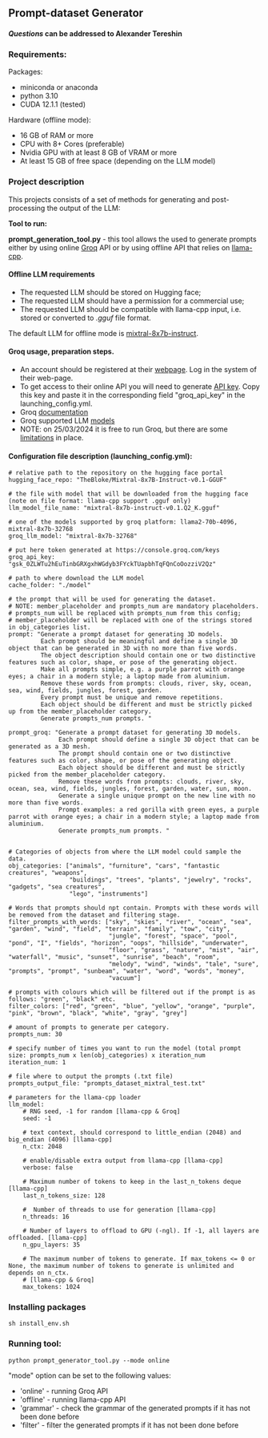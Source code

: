 ## Prompt-dataset Generator
#### *Questions* can be addressed to Alexander Tereshin

### Requirements:

Packages:
- miniconda or anaconda
- python 3.10
- CUDA 12.1.1 (tested)

Hardware (offline mode):

- 16 GB of RAM or more
- CPU with 8+ Cores (preferable)
- Nvidia GPU with at least 8 GB of VRAM or more
- At least 15 GB of free space (depending on the LLM model)

### Project description
This projects consists of a set of methods for generating and post-processing the output of the LLM: 

**Tool to run:**

**prompt_generation_tool.py** - this tool allows the used to generate prompts either by using online [Groq](https://groq.com/) API
or by using offline API that relies on [llama-cpp](https://github.com/abetlen/llama-cpp-python).

#### Offline LLM requirements
 
- The requested LLM should be stored on Hugging face;
- The requested LLM should have a permission for a commercial use;
- The requested LLM should be compatible with llama-cpp input, i.e. stored or converted to *.gguf* file format.

The default LLM for offline mode is [mixtral-8x7b-instruct](https://huggingface.co/TheBloke/Mixtral-8x7B-Instruct-v0.1-GGUF).


#### Groq usage, preparation steps.

- An account should be registered at their [webpage](https://groq.com/). Log in the system of their web-page.
- To get access to their online API you will need to generate [API key](https://console.groq.com/keys). Copy this key
and paste it in the corresponding field "groq_api_key" in the launching_config.yml.
- Groq [documentation](https://console.groq.com/docs/quickstart)
- Groq supported LLM [models](https://console.groq.com/docs/models) 
- NOTE: on 25/03/2024 it is free to run Groq, but there are some [limitations](https://console.groq.com/docs/rate-limits) in place.


#### Configuration file description (launching_config.yml):
```shell
# relative path to the repository on the hugging face portal
hugging_face_repo: "TheBloke/Mixtral-8x7B-Instruct-v0.1-GGUF"

# the file with model that will be downloaded from the hugging face (note on file format: llama-cpp support .gguf only)
llm_model_file_name: "mixtral-8x7b-instruct-v0.1.Q2_K.gguf"

# one of the models supported by groq platform: llama2-70b-4096, mixtral-8x7b-32768
groq_llm_model: "mixtral-8x7b-32768"

# put here token generated at https://console.groq.com/keys
groq_api_key: "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"

# path to where download the LLM model
cache_folder: "./model"

# the prompt that will be used for generating the dataset.
# NOTE: member_placeholder and prompts_num are mandatory placeholders.
# prompts_num will be replaced with prompts_num from this config;
# member_placeholder will be replaced with one of the strings stored in obj_categories list.
prompt: "Generate a prompt dataset for generating 3D models. 
         Each prompt should be meaningful and define a single 3D object that can be generated in 3D with no more than five words. 
         The object description should contain one or two distinctive features such as color, shape, or pose of the generating object. 
         Make all prompts simple, e.g. a purple parrot with orange eyes; a chair in a modern style; a laptop made from aluminium.  
         Remove these words from prompts: clouds, river, sky, ocean, sea, wind, fields, jungles, forest, garden.
         Every prompt must be unique and remove repetitions.
         Each object should be different and must be strictly picked up from the member_placeholder category. 
         Generate prompts_num prompts. "

prompt_groq: "Generate a prompt dataset for generating 3D models. 
              Each prompt should define a single 3D object that can be generated as a 3D mesh. 
              The prompt should contain one or two distinctive features such as color, shape, or pose of the generating object.  
              Each object should be different and must be strictly picked from the member_placeholder category. 
              Remove these words from prompts: clouds, river, sky, ocean, sea, wind, fields, jungles, forest, garden, water, sun, moon. 
              Generate a single unique prompt on the new line with no more than five words.
              Prompt examples: a red gorilla with green eyes, a purple parrot with orange eyes; a chair in a modern style; a laptop made from aluminium. 
              Generate prompts_num prompts. "


# Categories of objects from where the LLM model could sample the data.
obj_categories: ["animals", "furniture", "cars", "fantastic creatures", "weapons",
                 "buildings", "trees", "plants", "jewelry", "rocks", "gadgets", "sea creatures",
                 "lego", "instruments"]

# Words that prompts should npt contain. Prompts with these words will be removed from the dataset and filtering stage.
filter_prompts_with_words: ["sky", "skies", "river", "ocean", "sea", "garden", "wind", "field", "terrain", "family", "tow", "city",
                            "jungle", "forest", "space", "pool", "pond", "I", "fields", "horizon", "oops", "hillside", "underwater",
                            "floor", "grass", "nature", "mist", "air", "waterfall", "music", "sunset", "sunrise", "beach", "room",
                            "melody", "wind", "winds", "tale", "sure", "prompts", "prompt", "sunbeam", "water", "word", "words", "money",
                            "vacuum"]

# prompts with colours which will be filtered out if the prompt is as follows: "green", "black" etc.
filter_colors: ["red", "green", "blue", "yellow", "orange", "purple", "pink", "brown", "black", "white", "gray", "grey"]

# amount of prompts to generate per category.
prompts_num: 30

# specify number of times you want to run the model (total prompt size: prompts_num x len(obj_categories) x iteration_num
iteration_num: 1

# file where to output the prompts (.txt file)
prompts_output_file: "prompts_dataset_mixtral_test.txt"

# parameters for the llama-cpp loader
llm_model:
    # RNG seed, -1 for random [llama-cpp & Groq]
    seed: -1

    # text context, should correspond to little_endian (2048) and big_endian (4096) [llama-cpp]
    n_ctx: 2048

    # enable/disable extra output from llama-cpp [llama-cpp]
    verbose: false

    # Maximum number of tokens to keep in the last_n_tokens deque [llama-cpp]
    last_n_tokens_size: 128

    #  Number of threads to use for generation [llama-cpp]
    n_threads: 16

    # Number of layers to offload to GPU (-ngl). If -1, all layers are offloaded. [llama-cpp]
    n_gpu_layers: 35

    # The maximum number of tokens to generate. If max_tokens <= 0 or None, the maximum number of tokens to generate is unlimited and depends on n_ctx.
    # [llama-cpp & Groq]
    max_tokens: 1024
```

### Installing packages
```commandline
sh install_env.sh
```

### Running tool:
```commandline
python prompt_generator_tool.py --mode online
```
"mode" option can be set to the following values:

- 'online'  - running Groq API
- 'offline' - running llama-cpp API
- 'grammar' - check the grammar of the generated prompts if it has not been done before
- 'filter'  - filter the generated prompts if it has not been done before
